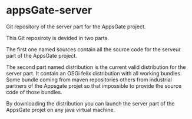 appsGate-server
===============

Git repository of the server part for the AppsGate project.

This Git reposiroty is devided in two parts.

The first one named sources contain all the source code for the serveur part of
the AppsGate project.

The second part named distribution is the current valid distribution for the server part.
It contain an OSGi felix distribution with all working bundles. Some bundle coming from
maven repositories others from industrial partners of the Appsgate projet so that impossible
to provide the source code of those bundles.

By downloading the distribution you can launch the server part of the AppsGate projet on any 
java virtual machine.
